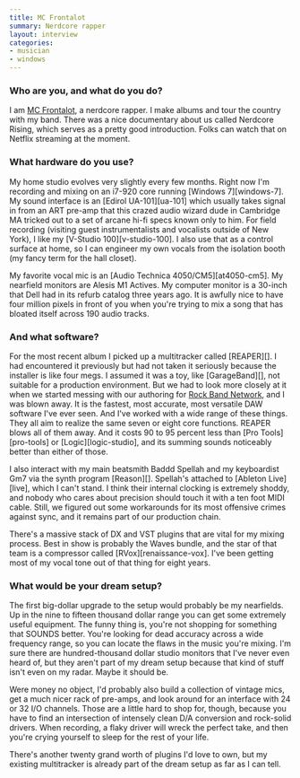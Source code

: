 ```yaml
---
title: MC Frontalot
summary: Nerdcore rapper
layout: interview
categories:
- musician
- windows
---
```


### Who are you, and what do you do?

I am [MC Frontalot](http://frontalot.com/ "Frontalot's website."), a nerdcore rapper. I make albums and tour the country with my band. There was a nice documentary about us called Nerdcore Rising, which serves as a pretty good introduction. Folks can watch that on Netflix streaming at the moment.

### What hardware do you use?

My home studio evolves very slightly every few months. Right now I'm recording and mixing on an i7-920 core running [Windows 7][windows-7]. My sound interface is an [Edirol UA-101][ua-101] which usually takes signal in from an ART pre-amp that this crazed audio wizard dude in Cambridge MA tricked out to a set of arcane hi-fi specs known only to him. For field recording (visiting guest instrumentalists and vocalists outside of New York), I like my [V-Studio 100][v-studio-100]. I also use that as a control surface at home, so I can engineer my own vocals from the isolation booth (my fancy term for the hall closet).

My favorite vocal mic is an [Audio Technica 4050/CM5][at4050-cm5]. My nearfield monitors are Alesis M1 Actives. My computer monitor is a 30-inch that Dell had in its refurb catalog three years ago. It is awfully nice to have four million pixels in front of you when you're trying to mix a song that has bloated itself across 190 audio tracks.

### And what software?

For the most recent album I picked up a multitracker called [REAPER][]. I had encountered it previously but had not taken it seriously because the installer is like four megs. I assumed it was a toy, like [GarageBand][], not suitable for a production environment. But we had to look more closely at it when we started messing with our authoring for [Rock Band Network](http://www.rockband.com/rock-band-network "The Rock Band network for artists to add songs for the game."), and I was blown away. It is the fastest, most accurate, most versatile DAW software I've ever seen. And I've worked with a wide range of these things. They all aim to realize the same seven or eight core functions. REAPER blows all of them away. And it costs 90 to 95 percent less than [Pro Tools][pro-tools] or [Logic][logic-studio], and its summing sounds noticeably better than either of those.

I also interact with my main beatsmith Baddd Spellah and my keyboardist Gm7 via the synth program [Reason][]. Spellah's attached to [Ableton Live][live], which I can't stand. I think their internal clocking is extremely shoddy, and nobody who cares about precision should touch it with a ten foot MIDI cable. Still, we figured out some workarounds for its most offensive crimes against sync, and it remains part of our production chain.

There's a massive stack of DX and VST plugins that are vital for my mixing process. Best in show is probably the Waves bundle, and the star of that team is a compressor called [RVox][renaissance-vox]. I've been getting most of my vocal tone out of that thing for eight years.

### What would be your dream setup?

The first big-dollar upgrade to the setup would probably be my nearfields. Up in the nine to fifteen thousand dollar range you can get some extremely useful equipment. The funny thing is, you're not shopping for something that SOUNDS better. You're looking for dead accuracy across a wide frequency range, so you can locate the flaws in the music you're mixing. I'm sure there are hundred-thousand dollar studio monitors that I've never even heard of, but they aren't part of my dream setup because that kind of stuff isn't even on my radar. Maybe it should be.

Were money no object, I'd probably also build a collection of vintage mics, get a much nicer rack of pre-amps, and look around for an interface with 24 or 32 I/O channels. Those are a little hard to shop for, though, because you have to find an intersection of intensely clean D/A conversion and rock-solid drivers. When recording, a flaky driver will wreck the perfect take, and then you're crying yourself to sleep for the rest of your life.

There's another twenty grand worth of plugins I'd love to own, but my existing multitracker is already part of the dream setup as far as I can tell.